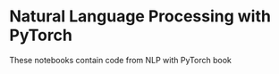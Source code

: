 # Natural Language Processing with PyTorch

These notebooks contain code from NLP with PyTorch book
